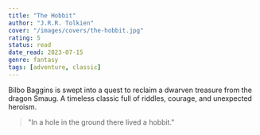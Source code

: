 ```yaml
---
title: "The Hobbit"
author: "J.R.R. Tolkien"
cover: "/images/covers/the-hobbit.jpg"
rating: 5
status: read
date_read: 2023-07-15
genre: fantasy
tags: [adventure, classic]
---
```


Bilbo Baggins is swept into a quest to reclaim a dwarven treasure from the dragon Smaug. A timeless classic full of riddles, courage, and unexpected heroism.

> "In a hole in the ground there lived a hobbit."
